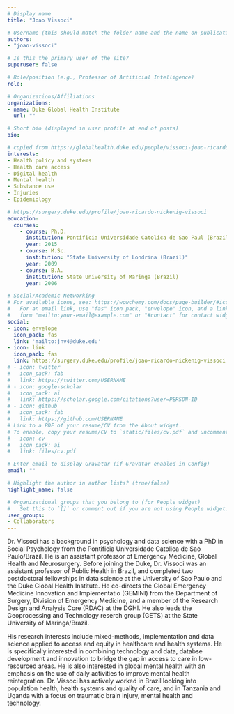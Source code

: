 ```yaml
---
# Display name
title: "Joao Vissoci"

# Username (this should match the folder name and the name on publications)
authors:
- "joao-vissoci"

# Is this the primary user of the site?
superuser: false

# Role/position (e.g., Professor of Artificial Intelligence)
role:

# Organizations/Affiliations
organizations:
- name: Duke Global Health Institute
  url: ""

# Short bio (displayed in user profile at end of posts)
bio: 

# copied from https://globalhealth.duke.edu/people/vissoci-joao-ricardo
interests:
- Health policy and systems
- Health care access
- Digital health
- Mental health 
- Substance use
- Injuries
- Epidemiology

# https://surgery.duke.edu/profile/joao-ricardo-nickenig-vissoci
education:
  courses:
    - course: Ph.D.
      institution: Pontificia Universidade Catolica de Sao Paul (Brazil)
      year: 2015
    - course: M.Sc.
      institution: "State University of Londrina (Brazil)"
      year: 2009
    - course: B.A.
      institution: State University of Maringa (Brazil)
      year: 2006

# Social/Academic Networking
# For available icons, see: https://wowchemy.com/docs/page-builder/#icons
#   For an email link, use "fas" icon pack, "envelope" icon, and a link in the
#   form "mailto:your-email@example.com" or "#contact" for contact widget.
social:
- icon: envelope
  icon_pack: fas
  link: 'mailto:jnv4@duke.edu'
- icon: link
  icon_pack: fas
  link: https://surgery.duke.edu/profile/joao-ricardo-nickenig-vissoci
# - icon: twitter
#   icon_pack: fab
#   link: https://twitter.com/USERNAME
# - icon: google-scholar
#   icon_pack: ai
#   link: https://scholar.google.com/citations?user=PERSON-ID
# - icon: github
#   icon_pack: fab
#   link: https://github.com/USERNAME
# Link to a PDF of your resume/CV from the About widget.
# To enable, copy your resume/CV to `static/files/cv.pdf` and uncomment the lines below.
# - icon: cv
#   icon_pack: ai
#   link: files/cv.pdf

# Enter email to display Gravatar (if Gravatar enabled in Config)
email: ""

# Highlight the author in author lists? (true/false)
highlight_name: false

# Organizational groups that you belong to (for People widget)
#   Set this to `[]` or comment out if you are not using People widget.
user_groups:
- Collaborators
---
```



Dr. Vissoci has a background in psychology and data science with a PhD in Social Psychology from the Pontificia Universidade Catolica de Sao Paulo/Brazil. He is an assistant professor of Emergency Medicine, Global Health and Neurosurgery. Before joining the Duke, Dr. Vissoci was an assistant professor of Public Health in Brazil, and completed two postdoctoral fellowships in data science at the University of Sao Paulo and the Duke Global Health Institute. He co-directs the Global Emergency Medicine Innovation and Implementatio (GEMINI) from the Department of Surgery, Division of Emergency Medicine, and a member of the Research Design and Analysis Core (RDAC) at the DGHI. He also leads the Geoprocessing and Technology reserch group (GETS) at the State University of Maringá/Brazil.

His research interests include mixed-methods, implementation and data science applied to access and equity in healthcare and health systems. He is specifically interested in combining technology and data, databse development and innovation to bridge the gap in access to care in low-resourced areas. He is also interested in global mental health with an emphasis on the use of daily activities to improve mental health reintegration. Dr. Vissoci has actively worked in Brazil looking into population health, health systems and quality of care, and in Tanzania and Uganda with a focus on traumatic brain injury, mental health and technology.
